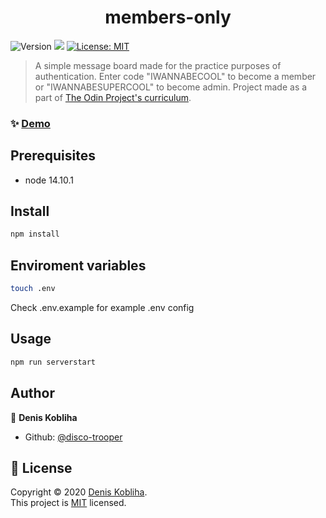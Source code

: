 <h1 align="center">members-only</h1>
<p>
  <img alt="Version" src="https://img.shields.io/badge/version-1.0.0-blue.svg?cacheSeconds=2592000" />
  <img src="https://img.shields.io/badge/node-14.10.1-blue.svg" />
  <a href="https://github.com/disco-trooper/members-only/blob/master/LICENSE" target="_blank">
    <img alt="License: MIT" src="https://img.shields.io/badge/License-MIT-yellow.svg" />
  </a>
</p>

> A simple message board made for the practice purposes of authentication. Enter code "IWANNABECOOL" to become a member or "IWANNABESUPERCOOL" to become admin. Project made as a part of [The Odin Project's curriculum](https://www.theodinproject.com/courses/nodejs/lessons/members-only).

### ✨ [Demo](https://disco-members-only.herokuapp.com/)

## Prerequisites

- node 14.10.1

## Install

```sh
npm install
```

## Enviroment variables

```sh
touch .env
```

Check .env.example for example .env config

## Usage

```sh
npm run serverstart
```

## Author

👤 **Denis Kobliha**

- Github: [@disco-trooper](https://github.com/disco-trooper)

## 📝 License

Copyright © 2020 [Denis Kobliha](https://github.com/disco-trooper).<br />
This project is [MIT](LICENSE) licensed.
